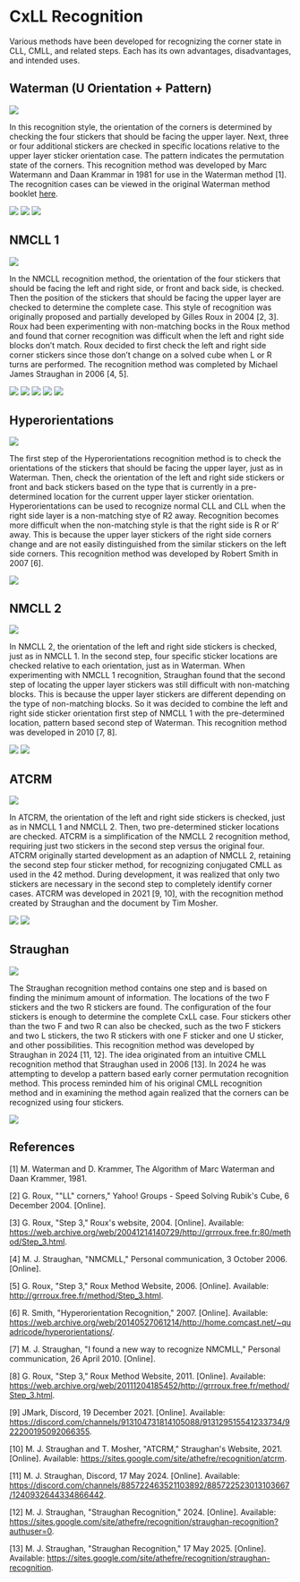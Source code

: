# CxLL Recognition

Various methods have been developed for recognizing the corner state in CLL, CMLL, and related steps. Each has its own advantages, disadvantages, and intended uses.

## Waterman (U Orientation + Pattern)

![](img/CxLLRecognition/Waterman.png)

In this recognition style, the orientation of the corners is determined by checking the four stickers that should be facing the upper layer. Next, three or four additional stickers are checked in specific locations relative to the upper layer sticker orientation case. The pattern indicates the permutation state of the corners. This recognition method was developed by Marc Watermann and Daan Krammar in 1981 for use in the Waterman method [1]. The recognition cases can be viewed in the original Waterman method booklet <a href="/archive/Documents/WatermanBooklet.pdf">here</a>.

![](img/CxLLRecognition/Waterman2.png)
![](img/CxLLRecognition/Waterman3.png)
![](img/CxLLRecognition/Waterman4.png)

## NMCLL 1

![](img/CxLLRecognition/NMCLL1.png)

In the NMCLL recognition method, the orientation of the four stickers that should be facing the left and right side, or front and back side, is checked. Then the position of the stickers that should be facing the upper layer are checked to determine the complete case. This style of recognition was originally proposed and partially developed by Gilles Roux in 2004 [2, 3]. Roux had been experimenting with non-matching bocks in the Roux method and found that corner recognition was difficult when the left and right side blocks don’t match. Roux decided to first check the left and right side corner stickers since those don’t change on a solved cube when L or R turns are performed. The recognition method was completed by Michael James Straughan in 2006 [4, 5].

![](img/CxLLRecognition/NMCLL1-1.png)
![](img/CxLLRecognition/NMCLL1-2.png)
![](img/CxLLRecognition/NMCLL1-3.png)
![](img/CxLLRecognition/NMCLL1-4.png)
![](img/CxLLRecognition/NMCLL1-5.png)

## Hyperorientations

![](img/CxLLRecognition/Hyperorientations.png)

The first step of the Hyperorientations recognition method is to check the orientations of the stickers that should be facing the upper layer, just as in Waterman. Then, check the orientation of the left and right side stickers or front and back stickers based on the type that is currently in a pre-determined location for the current upper layer sticker orientation. Hyperorientations can be used to recognize normal CLL and CLL when the right side layer is a non-matching stye of R2 away. Recognition becomes more difficult when the non-matching style is that the right side is R or R’ away. This is because the upper layer stickers of the right side corners change and are not easily distinguished from the similar stickers on the left side corners. This recognition method was developed by Robert Smith in 2007 [6].

![](img/CxLLRecognition/Hyperorientations2.png)

## NMCLL 2

![](img/CxLLRecognition/NMCLL2.png)

In NMCLL 2, the orientation of the left and right side stickers is checked, just as in NMCLL 1. In the second step, four specific sticker locations are checked relative to each orientation, just as in Waterman. When experimenting with NMCLL 1 recognition, Straughan found that the second step of locating the upper layer stickers was still difficult with non-matching blocks. This is because the upper layer stickers are different depending on the type of non-matching blocks. So it was decided to combine the left and right side sticker orientation first step of NMCLL 1 with the pre-determined location, pattern based second step of Waterman. This recognition method was developed in 2010 [7, 8].

![](img/CxLLRecognition/NMCLL2-1.png)
![](img/CxLLRecognition/NMCLL2-2.png)

## ATCRM

![](img/CxLLRecognition/ATCRM.png)

In ATCRM, the orientation of the left and right side stickers is checked, just as in NMCLL 1 and NMCLL 2. Then, two pre-determined sticker locations are checked. ATCRM is a simplification of the NMCLL 2 recognition method, requiring just two stickers in the second step versus the original four. ATCRM originally started development as an adaption of NMCLL 2, retaining the second step four sticker method, for recognizing conjugated CMLL as used in the 42 method. During development, it was realized that only two stickers are necessary in the second step to completely identify corner cases. ATCRM was developed in 2021 [9, 10], with the recognition method created by Straughan and the document by Tim Mosher.

![](img/CxLLRecognition/ATCRMRelease.png)
![](img/CxLLRecognition/ATCRM2.png)

## Straughan

![](img/CxLLRecognition/Straughan.png)

The Straughan recognition method contains one step and is based on finding the minimum amount of information. The locations of the two F stickers and the two R stickers are found. The configuration of the four stickers is enough to determine the complete CxLL case. Four stickers other than the two F and two R can also be checked, such as the two F stickers and two L stickers, the two R stickers with one F sticker and one U sticker, and other possibilities. This recognition method was developed by Straughan in 2024 [11, 12]. The idea originated from an intuitive CMLL recognition method that Straughan used in 2006 [13]. In 2024 he was attempting to develop a pattern based early corner permutation recognition method. This process reminded him of his original CMLL recognition method and in examining the method again realized that the corners can be recognized using four stickers.

![](img/CxLLRecognition/Straughan2.png)

## References

[1] M. Waterman and D. Krammer, The Algorithm of Marc Waterman and Daan Krammer, 1981.

[2] G. Roux, ""LL" corners," Yahoo! Groups - Speed Solving Rubik's Cube, 6 December 2004. [Online].

[3] G. Roux, "Step 3," Roux's website, 2004. [Online]. Available: https://web.archive.org/web/20041214140729/http://grrroux.free.fr:80/method/Step_3.html.

[4] M. J. Straughan, "NMCMLL," Personal communication, 3 October 2006. [Online].

[5] G. Roux, "Step 3," Roux Method Website, 2006. [Online]. Available: http://grrroux.free.fr/method/Step_3.html.

[6] R. Smith, "Hyperorientation Recognition," 2007. [Online]. Available: https://web.archive.org/web/20140527061214/http://home.comcast.net/~quadricode/hyperorientations/.

[7] M. J. Straughan, "I found a new way to recognize NMCMLL," Personal communication, 26 April 2010. [Online].

[8] G. Roux, "Step 3," Roux Method Website, 2011. [Online]. Available: https://web.archive.org/web/20111204185452/http://grrroux.free.fr/method/Step_3.html.

[9] JMark, Discord, 19 December 2021. [Online]. Available: https://discord.com/channels/913104731814105088/913129515541233734/922200195092066355.

[10] M. J. Straughan and T. Mosher, "ATCRM," Straughan's Website, 2021. [Online]. Available: https://sites.google.com/site/athefre/recognition/atcrm.

[11] M. J. Straughan, Discord, 17 May 2024. [Online]. Available: https://discord.com/channels/885722463521103892/885722523013103667/1240932644334866442.

[12] M. J. Straughan, "Straughan Recognition," 2024. [Online]. Available: https://sites.google.com/site/athefre/recognition/straughan-recognition?authuser=0.

[13] M. J. Straughan, "Straughan Recognition," 17 May 2025. [Online]. Available: https://sites.google.com/site/athefre/recognition/straughan-recognition.
